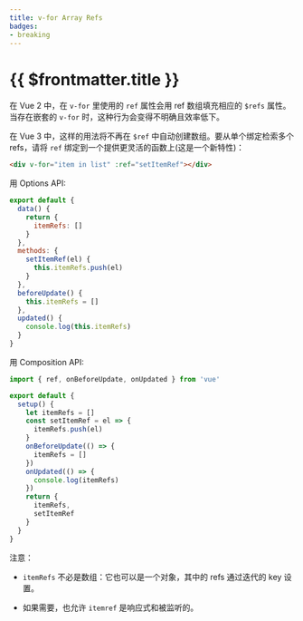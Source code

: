 ```yaml
---
title: v-for Array Refs
badges:
- breaking
---
```


# {{ $frontmatter.title }} <MigrationBadges :badges="$frontmatter.badges" />

在 Vue 2 中，在 `v-for` 里使用的 `ref` 属性会用 ref 数组填充相应的 `$refs` 属性。当存在嵌套的 `v-for` 时，这种行为会变得不明确且效率低下。

在 Vue 3 中，这样的用法将不再在 `$ref` 中自动创建数组。要从单个绑定检索多个 refs，请将 `ref` 绑定到一个提供更灵活的函数上(这是一个新特性)：

```html
<div v-for="item in list" :ref="setItemRef"></div>
```

用 Options API:

```js
export default {
  data() {
    return {
      itemRefs: []
    }
  },
  methods: {
    setItemRef(el) {
      this.itemRefs.push(el)
    }
  },
  beforeUpdate() {
    this.itemRefs = []
  },
  updated() {
    console.log(this.itemRefs)
  }
}
```

用 Composition API:

```js
import { ref, onBeforeUpdate, onUpdated } from 'vue'

export default {
  setup() {
    let itemRefs = []
    const setItemRef = el => {
      itemRefs.push(el)
    }
    onBeforeUpdate(() => {
      itemRefs = []
    })
    onUpdated(() => {
      console.log(itemRefs)
    })
    return {
      itemRefs,
      setItemRef
    }
  }
}
```

注意：

- `itemRefs` 不必是数组：它也可以是一个对象，其中的 refs 通过迭代的 key 设置。

- 如果需要，也允许 `itemref` 是响应式和被监听的。
